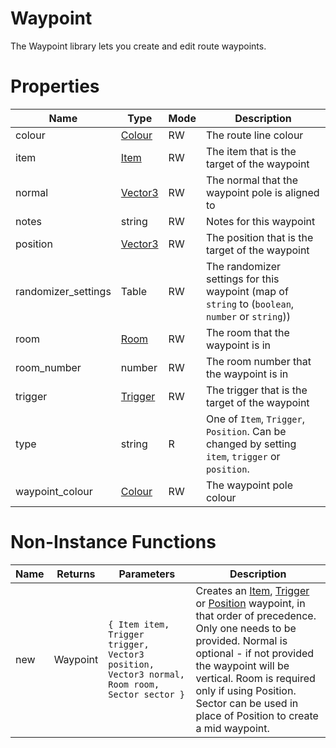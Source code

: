 # Waypoint

The Waypoint library lets you create and edit route waypoints.

# Properties
| Name | Type | Mode | Description |
| ---- | ---- | ---- | ---- |
| colour | [Colour](colour.md) | RW | The route line colour |
| item | [Item](item.md) | RW | The item that is the target of the waypoint |
| normal | [Vector3](vector3.md) | RW | The normal that the waypoint pole is aligned to |
| notes | string | RW | Notes for this waypoint |
| position | [Vector3](vector3.md) | RW | The position that is the target of the waypoint |
| randomizer_settings | Table | RW | The randomizer settings for this waypoint (map of `string` to (`boolean`, `number` or `string`)) |
| room | [Room](room.md) | RW | The room that the waypoint is in |
| room_number | number | RW | The room number that the waypoint is in |
| trigger | [Trigger](trigger.md) | RW | The trigger that is the target of the waypoint |
| type | string | R | One of `Item`, `Trigger`, `Position`. Can be changed by setting `item`, `trigger` or `position`.  |
| waypoint_colour | [Colour](colour.md) | RW | The waypoint pole colour |

# Non-Instance Functions

| Name | Returns | Parameters | Description |
| ---- | ------- | ---------- | ----------- |
| new | Waypoint | `{ Item item, Trigger trigger, Vector3 position, Vector3 normal, Room room, Sector sector }` | Creates an [Item](item.md), [Trigger](trigger.md) or [Position](vector3.md) waypoint, in that order of precedence. Only one needs to be provided. Normal is optional - if not provided the waypoint will be vertical. Room is required only if using Position. Sector can be used in place of Position to create a mid waypoint. |
